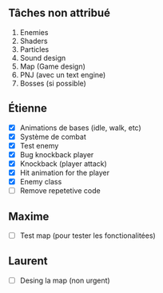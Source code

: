 ## Tâches non attribué
1. Enemies
2. Shaders
3. Particles
4. Sound design
5. Map (Game design)
6. PNJ (avec un text engine)
7. Bosses (si possible)

## Étienne
 - [x] Animations de bases (idle, walk, etc)
 - [x] Système de combat
 - [X] Test enemy
 - [X] Bug knockback player
 - [X] Knockback (player attack)
 - [X] Hit animation for the player
 - [X] Enemy class
 - [ ] Remove repetetive code 

## Maxime
 - [ ] Test map (pour tester les fonctionalitées)

## Laurent
- [ ] Desing la map (non urgent)
